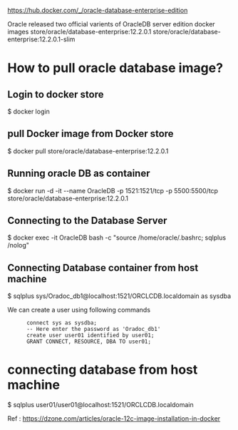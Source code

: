 

https://hub.docker.com/_/oracle-database-enterprise-edition

Oracle released  two official varients of OracleDB server edition docker images
        store/oracle/database-enterprise:12.2.0.1
        store/oracle/database-enterprise:12.2.0.1-slim



# How to pull oracle database image?

## Login to docker store
$ docker login

## pull Docker image from Docker store

$ docker pull store/oracle/database-enterprise:12.2.0.1


## Running oracle DB as container

$ docker run -d -it --name OracleDB -p 1521:1521/tcp -p 5500:5500/tcp store/oracle/database-enterprise:12.2.0.1


## Connecting to the Database Server

$ docker exec -it OracleDB bash -c "source /home/oracle/.bashrc; sqlplus /nolog"


## Connecting Database container from host machine 

$ sqlplus sys/Oradoc_db1@localhost:1521/ORCLCDB.localdomain as sysdba


We can create a user using following commands 

          connect sys as sysdba;
          -- Here enter the password as 'Oradoc_db1'
          create user user01 identified by user01;
          GRANT CONNECT, RESOURCE, DBA TO user01;

# connecting database from host machine

$ sqlplus user01/user01@localhost:1521/ORCLCDB.localdomain



Ref :
https://dzone.com/articles/oracle-12c-image-installation-in-docker


